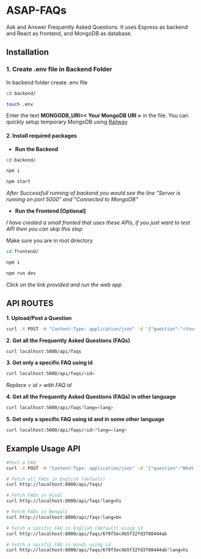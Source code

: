 # ASAP-FAQs

  

Ask and Answer Frequently Asked Questions. It uses Express as backend and React as frontend, and MongoDB as database.

  

## Installation

  

### 1. Create .env file in Backend Folder

In backend folder create .env file

```bash
cd backend/
```
```bash
touch .env
```

Enter the text **MONGODB_URI=< Your  MongoDB  URI >** in the file. You can quickly setup temporary MongoDB using [Railway](https://railway.com/)

  

#### 2. Install required packages

 - **Run the Backend**

```bash
cd backend/
```
```bash
npm i
```
```bash
npm start
```

*After Successfull running of backend you would see the line "Server is running on port 5000" and "Connected to MongoDB"*

 - **Run the Frontend [Optional]**

*I have created a small fronted that uses these APIs, if you just want to test API then you can skip this step*   

Make sure you are in root directory
```bash
cd frontend/
```
```bash
npm i
```
```bash
npm run dev
```
*Click on the link provided and run the web app*

  

## API ROUTES
**1. Upload/Post a Question**  
 ```bash
curl -X POST -H "Content-Type: application/json" -d '{"question":"<Your Question>", "answer":"<Answer if any>"}' localhost:5000/api/faqs
```

**2. Get all the Frequently Asked Questions (FAQs)**
 ```bash
curl localhost:5000/api/faqs
```

**3. Get only a specific FAQ using id** 
 ```bash
curl localhost:5000/api/faqs/<id>
```
*Replace < id > with FAQ id*

**4.  Get all the Frequently Asked Questions (FAQs) in other language**
 ```bash
curl localhost:5000/api/faqs?lang=<lang>
```

**5. Get only a specific FAQ using id and in some other language** 
 ```bash
curl localhost:5000/api/faqs/<id>?lang=<lang>
```

## Example Usage API
```bash
#Post a FAQ
curl -X POST -H "Content-Type: application/json" -d '{"question":"What is 2+2?", "answer":"It is four"}' localhost:5000/api/faqs

# Fetch all FAQs in English (default)
curl http://localhost:8000/api/faqs/

# Fetch FAQs in Hindi
curl http://localhost:8000/api/faqs?lang=hi

# Fetch FAQs in Bengali
curl http://localhost:8000/api/faqs?lang=bn

# Fetch a spcific FAQ in English (default) using id
curl http://localhost:8000/api/faqs/679f3ec4b5f32fd3780444ab

# Fetch a spcific FAQ in Hindi using id
curl http://localhost:8000/api/faqs/679f3ec4b5f32fd3780444ab?lang=hi
```

